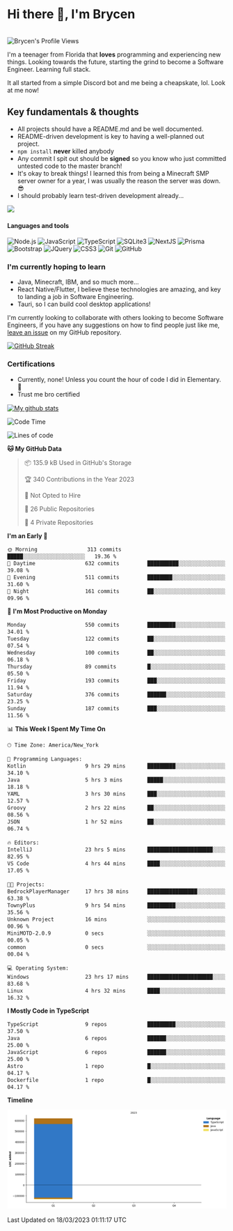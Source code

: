 # Hi there 👋, I'm Brycen

<br>
<img src="https://komarev.com/ghpvc/?username=BrycensRanch" alt="Brycen's Profile Views" />

I'm a teenager from Florida that **loves** programming and experiencing new things. Looking towards the future, starting the grind to become a Software Engineer. Learning full stack.

It all started from a simple Discord bot and me being a cheapskate, lol. Look at me now!

## Key fundamentals & thoughts

- All projects should have a README.md and be well documented.
- README-driven development is key to having a well-planned out project.
- `npm install` **never** killed anybody
- Any commit I spit out should be **signed** so you know who just committed untested code to the master branch!
- It's okay to break things! I learned this from being a Minecraft SMP server owner for a year, I was usually the reason the server was down. 😎
- I should probably learn test-driven development already...

<img src="https://res.cloudinary.com/practicaldev/image/fetch/s--OoBLh7-Q--/c_limit%2Cf_auto%2Cfl_progressive%2Cq_auto%2Cw_880/https://cdn-images-1.medium.com/max/1614/1%2A8BlqJ8lNVZzuRjAg1mZ50w.png" height="400"/>

<h4>Languages and tools</h4>
<p>
  <img src="https://img.shields.io/badge/node.js%20-%2343853D.svg?&style=for-the-badge&logo=node.js&logoColor=white" alt="Node.js" />
  <img src="https://img.shields.io/badge/javascript%20-%23323330.svg?&style=for-the-badge&logo=javascript&logoColor=%23F7DF1E" alt="JavaScript" />
  <img src="https://img.shields.io/badge/typescript%20-%23323330.svg?&style=for-the-badge&logo=typescript&logoColor=#3467eb" alt="TypeScript" />
  <img src="https://img.shields.io/badge/sqlite3%20-%23323330.svg?&style=for-the-badge&logo=sqlite&logoColor=#3467eb" alt="SQLite3" />
  <img src="https://img.shields.io/badge/Next.JS%20-%23323330.svg?&style=for-the-badge&logo=next.js&logoColor=#3467eb" alt="NextJS" />
  <img src="https://img.shields.io/badge/Prisma%20-%23323330.svg?&style=for-the-badge&logo=prisma&logoColor=#3467eb" alt="Prisma" />
  <img src="https://img.shields.io/badge/bootstrap%20-%23323330.svg?&style=for-the-badge&logo=bootstrap" alt="Bootstrap" />
  <img src="https://img.shields.io/badge/jquery%20-%23323330.svg?&style=for-the-badge&logo=jquery" alt="JQuery" />
  <img src="https://img.shields.io/badge/css3%20-%23323330.svg?&style=for-the-badge&logo=css3" alt="CSS3" />
  <img src="https://img.shields.io/badge/git%20-%23323330.svg?&style=for-the-badge&logo=git" alt="Git" />
  <img src="https://img.shields.io/badge/github%20-%23323330.svg?&style=for-the-badge&logo=github" alt="GitHub" />
</p>

### I'm currently hoping to learn

- Java, Minecraft, IBM, and so much more...
- React Native/Flutter, I believe these technologies are amazing, and key to landing a job in Software Engineering.
- Tauri, so I can build cool desktop applications!

 I'm currently looking to collaborate with others looking to become Software Engineers, if you have any suggestions on how to find people just like me, [leave an issue](https://github.com/BrycensRanch/BrycensRanch/issues/new) on my GitHub repository.
 
 <p><a href="https://git.io/streak-stats"><img src="https://streak-stats.demolab.com?user=BrycensRanch&amp;theme=dark&amp;hide_border=true&amp;fire=EB5454&amp;ring=0CEB19" alt="GitHub Streak"></a></p>


### Certifications

- Currently, none! Unless you count the hour of code I did in Elementary. 🤣
- Trust me bro certified

<a href="https://github.com/anuraghazra/github-readme-stats">
  <img align="center" src="https://github-readme-stats.anuraghazra1.vercel.app/api?username=BrycensRanch&show_icons=true&line_height=27&include_all_commits=true" alt="My github stats" />
</a>

<!--START_SECTION:waka-->
![Code Time](http://img.shields.io/badge/Code%20Time-129%20hrs%2033%20mins-blue)

![Lines of code](https://img.shields.io/badge/From%20Hello%20World%20I%27ve%20Written-681.0%20thousand%20lines%20of%20code-blue)

**🐱 My GitHub Data** 

> 📦 135.9 kB Used in GitHub's Storage 
 > 
> 🏆 340 Contributions in the Year 2023
 > 
> 🚫 Not Opted to Hire
 > 
> 📜 26 Public Repositories 
 > 
> 🔑 4 Private Repositories 
 > 
**I'm an Early 🐤** 

```text
🌞 Morning                313 commits         █████░░░░░░░░░░░░░░░░░░░░   19.36 % 
🌆 Daytime                632 commits         ██████████░░░░░░░░░░░░░░░   39.08 % 
🌃 Evening                511 commits         ████████░░░░░░░░░░░░░░░░░   31.60 % 
🌙 Night                  161 commits         ██░░░░░░░░░░░░░░░░░░░░░░░   09.96 % 
```
📅 **I'm Most Productive on Monday** 

```text
Monday                   550 commits         █████████░░░░░░░░░░░░░░░░   34.01 % 
Tuesday                  122 commits         ██░░░░░░░░░░░░░░░░░░░░░░░   07.54 % 
Wednesday                100 commits         ██░░░░░░░░░░░░░░░░░░░░░░░   06.18 % 
Thursday                 89 commits          █░░░░░░░░░░░░░░░░░░░░░░░░   05.50 % 
Friday                   193 commits         ███░░░░░░░░░░░░░░░░░░░░░░   11.94 % 
Saturday                 376 commits         ██████░░░░░░░░░░░░░░░░░░░   23.25 % 
Sunday                   187 commits         ███░░░░░░░░░░░░░░░░░░░░░░   11.56 % 
```


📊 **This Week I Spent My Time On** 

```text
🕑︎ Time Zone: America/New_York

💬 Programming Languages: 
Kotlin                   9 hrs 29 mins       █████████░░░░░░░░░░░░░░░░   34.10 % 
Java                     5 hrs 3 mins        █████░░░░░░░░░░░░░░░░░░░░   18.18 % 
YAML                     3 hrs 30 mins       ███░░░░░░░░░░░░░░░░░░░░░░   12.57 % 
Groovy                   2 hrs 22 mins       ██░░░░░░░░░░░░░░░░░░░░░░░   08.56 % 
JSON                     1 hr 52 mins        ██░░░░░░░░░░░░░░░░░░░░░░░   06.74 % 

🔥 Editors: 
IntelliJ                 23 hrs 5 mins       █████████████████████░░░░   82.95 % 
VS Code                  4 hrs 44 mins       ████░░░░░░░░░░░░░░░░░░░░░   17.05 % 

🐱‍💻 Projects: 
BedrockPlayerManager     17 hrs 38 mins      ████████████████░░░░░░░░░   63.38 % 
TownyPlus                9 hrs 54 mins       █████████░░░░░░░░░░░░░░░░   35.56 % 
Unknown Project          16 mins             ░░░░░░░░░░░░░░░░░░░░░░░░░   00.96 % 
MiniMOTD-2.0.9           0 secs              ░░░░░░░░░░░░░░░░░░░░░░░░░   00.05 % 
common                   0 secs              ░░░░░░░░░░░░░░░░░░░░░░░░░   00.04 % 

💻 Operating System: 
Windows                  23 hrs 17 mins      █████████████████████░░░░   83.68 % 
Linux                    4 hrs 32 mins       ████░░░░░░░░░░░░░░░░░░░░░   16.32 % 
```

**I Mostly Code in TypeScript** 

```text
TypeScript               9 repos             █████████░░░░░░░░░░░░░░░░   37.50 % 
Java                     6 repos             ██████░░░░░░░░░░░░░░░░░░░   25.00 % 
JavaScript               6 repos             ██████░░░░░░░░░░░░░░░░░░░   25.00 % 
Astro                    1 repo              █░░░░░░░░░░░░░░░░░░░░░░░░   04.17 % 
Dockerfile               1 repo              █░░░░░░░░░░░░░░░░░░░░░░░░   04.17 % 
```



**Timeline**

![Lines of Code chart](https://raw.githubusercontent.com/BrycensRanch/BrycensRanch/main/assets/bar_graph.png)


 Last Updated on 18/03/2023 01:11:17 UTC
<!--END_SECTION:waka-->

<!--
**BrycensRanch/BrycensRanch** is a ✨ _special_ ✨ repository because its `README.md` (this file) appears on your GitHub profile.

Here are some ideas to get you started:

- 🔭 I’m currently working on ...
- 🌱 I’m currently learning ...
- 👯 I’m looking to collaborate on ...
- 🤔 I’m looking for help with ...
- 💬 Ask me about ...
- 📫 How to reach me: ...
- 😄 Pronouns: ...
- ⚡ Fun fact: ...
-->
